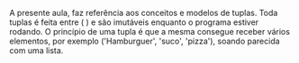 A presente aula, faz referência aos conceitos e modelos de tuplas. Toda tuplas é feita entre ( ) e são imutáveis enquanto o programa estiver rodando. 
O princípio de uma tupla é que a mesma consegue receber vários elementos, por exemplo ('Hamburguer', 'suco', 'pizza'), soando parecida com uma lista.
